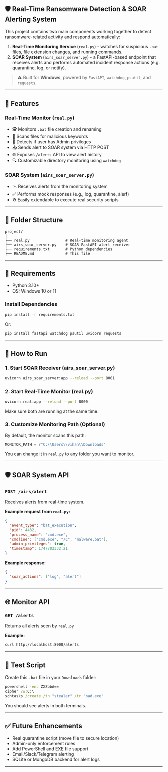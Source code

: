 ## 🛡️ Real-Time Ransomware Detection & SOAR Alerting System

This project contains two main components working together to detect ransomware-related activity and respond automatically:

1. **Real-Time Monitoring Service** (`real.py`) - watches for suspicious `.bat` files, file extension changes, and running commands.
2. **SOAR System** (`airs_soar_server.py`) - a FastAPI-based endpoint that receives alerts and performs automated incident response actions (e.g. quarantine, log, or notify).

> ⚠️ Built for **Windows**, powered by `FastAPI`, `watchdog`, `psutil`, and `requests`.

---

## 📂 Features

### Real-Time Monitor (`real.py`)

* 🕵️ Monitors `.bat` file creation and renaming
* 🧠 Scans files for malicious keywords
* 🔐 Detects if user has Admin privileges
* 📤 Sends alert to SOAR system via HTTP POST
* 🌐 Exposes `/alerts` API to view alert history
* 🔍 Customizable directory monitoring using `watchdog`

### SOAR System (`airs_soar_server.py`)

* 📉 Receives alerts from the monitoring system
* ✅ Performs mock responses (e.g., log, quarantine, alert)
* ⚙️ Easily extendable to execute real security scripts

---

## 📁 Folder Structure

```
project/
│
├── real.py                # Real-time monitoring agent
├── airs_soar_server.py    # SOAR FastAPI alert receiver
├── requirements.txt       # Python dependencies
├── README.md              # This file
```

---

## 🧪 Requirements

* Python 3.10+
* OS: Windows 10 or 11

### Install Dependencies

```bash
pip install -r requirements.txt
```

Or:

```bash
pip install fastapi watchdog psutil uvicorn requests
```

---

## 🚀 How to Run

### 1. Start SOAR Receiver (airs\_soar\_server.py)

```bash
uvicorn airs_soar_server:app --reload --port 8001
```

### 2. Start Real-Time Monitor (real.py)

```bash
uvicorn real:app --reload --port 8000
```

Make sure both are running at the same time.

### 3. Customize Monitoring Path (Optional)

By default, the monitor scans this path:

```python
MONITOR_PATH = r"C:\\Users\\vihan\\Downloads"
```

You can change it in `real.py` to any folder you want to monitor.

---

## 🛡️ SOAR System API

### `POST /airs/alert`

Receives alerts from real-time system.

**Example request from `real.py`:**

```json
{
  "event_type": "bat_execution",
  "pid": 4432,
  "process_name": "cmd.exe",
  "cmdline": ["cmd.exe", "/C", "malware.bat"],
  "admin_privileges": true,
  "timestamp": 1747703332.21
}
```

**Example response:**

```json
{
  "soar_actions": ["log", "alert"]
}
```

---

## 🌐 Monitor API

### `GET /alerts`

Returns all alerts seen by `real.py`

**Example:**

```bash
curl http://localhost:8000/alerts
```

---

## 🧪 Test Script

Create this `.bat` file in your `Downloads` folder:

```bat
powershell -enc ZXZpbA==
cipher /w:C:\
schtasks /create /tn "stealer" /tr "bad.exe"
```

You should see alerts in both terminals.

---

## ✅ Future Enhancements

* Real quarantine script (move file to secure location)
* Admin-only enforcement rules
* Add PowerShell and EXE file support
* Email/Slack/Telegram alerting
* SQLite or MongoDB backend for alert logs

---

